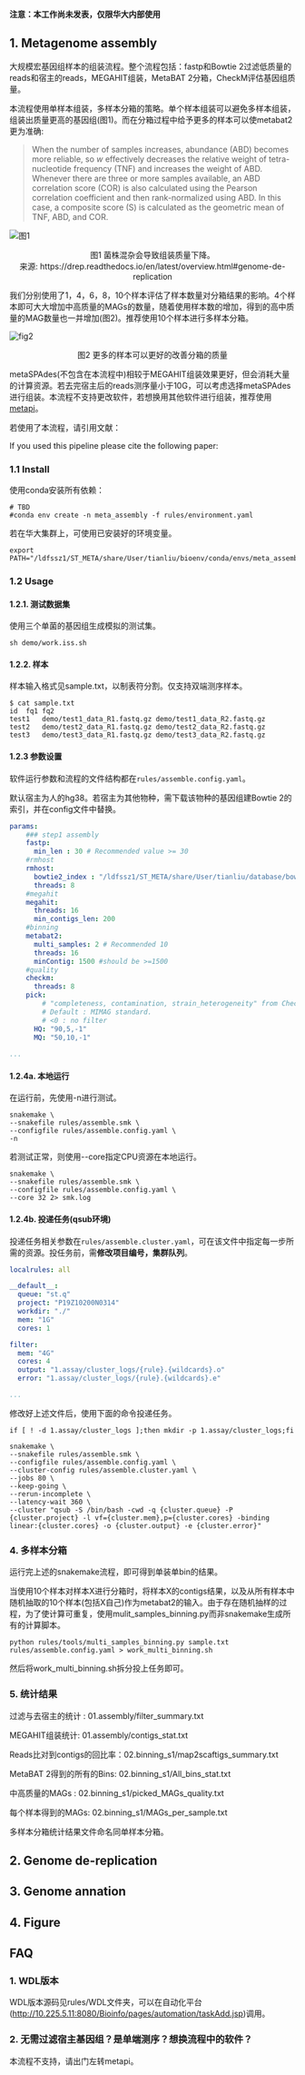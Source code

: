 **注意：本工作尚未发表，仅限华大内部使用**

## 1. Metagenome assembly
大规模宏基因组样本的组装流程。整个流程包括：fastp和Bowtie 2过滤低质量的reads和宿主的reads，MEGAHIT组装，MetaBAT 2分箱，CheckM评估基因组质量。

本流程使用单样本组装，多样本分箱的策略。单个样本组装可以避免多样本组装，组装出质量更高的基因组(图1)。而在分箱过程中给予更多的样本可以使metabat2更为准确:

>When the number of samples increases, abundance (ABD) becomes more reliable, so *w* effectively decreases the relative weight of tetra-nucleotide frequency (TNF) and increases the weight of ABD. Whenever there are three or more samples available, an ABD correlation score (COR) is also calculated using the Pearson correlation coefficient and then rank-normalized using ABD. In this case, a composite score (S) is calculated as the geometric mean of TNF, ABD, and COR.

![图1](pic/fig1.png)

<center>图1 菌株混杂会导致组装质量下降。</center>
<center>来源: https://drep.readthedocs.io/en/latest/overview.html#genome-de-replication </center>

我们分别使用了1，4，6，8，10个样本评估了样本数量对分箱结果的影响。4个样本即可大大增加中高质量的MAGs的数量，随着使用样本数的增加，得到的高中质量的MAG数量也一并增加(图2)。推荐使用10个样本进行多样本分箱。

![fig2](pic/Fig2.png)

<center>图2 更多的样本可以更好的改善分箱的质量</center>

metaSPAdes(不包含在本流程中)相较于MEGAHIT组装效果更好，但会消耗大量的计算资源。若去完宿主后的reads测序量小于10G，可以考虑选择metaSPAdes进行组装。本流程不支持更改软件，若想换用其他软件进行组装，推荐使用[metapi](https://github.com/ohmeta/metapi)。

若使用了本流程，请引用文献：

If you used this pipeline please cite the following paper:



### 1.1 Install

使用conda安装所有依赖：

```shell
# TBD
#conda env create -n meta_assembly -f rules/environment.yaml
```



若在华大集群上，可使用已安装好的环境变量。
```
export PATH="/ldfssz1/ST_META/share/User/tianliu/bioenv/conda/envs/meta_assemble_wdl/bin:$PATH"
```

### 1.2 Usage

#### 1.2.1. 测试数据集

使用三个单菌的基因组生成模拟的测试集。

```shell
sh demo/work.iss.sh
```

#### 1.2.2. 样本

样本输入格式见sample.txt，以制表符分割。仅支持双端测序样本。

```shell
$ cat sample.txt 
id	fq1	fq2
test1	demo/test1_data_R1.fastq.gz	demo/test1_data_R2.fastq.gz
test2	demo/test2_data_R1.fastq.gz	demo/test2_data_R2.fastq.gz
test3	demo/test3_data_R1.fastq.gz	demo/test3_data_R2.fastq.gz
```

#### 1.2.3 参数设置

软件运行参数和流程的文件结构都在```rules/assemble.config.yaml```。

默认宿主为人的hg38。若宿主为其他物种，需下载该物种的基因组建Bowtie 2的索引，并在config文件中替换。

```yaml
params:
    ### step1 assembly
    fastp:
      min_len : 30 # Recommended value >= 30
    #rmhost
    rmhost:
      bowtie2_index : "/ldfssz1/ST_META/share/User/tianliu/database/bowtie2_index/hg38/hg38"
      threads: 8
    #megahit
    megahit:
      threads: 16
      min_contigs_len: 200
    #binning
    metabat2:
      multi_samples: 2 # Recommended 10
      threads: 16
      minContig: 1500 #should be >=1500
    #quality
    checkm:
      threads: 8
    pick:
    	# "completeness, contamination, strain_heterogeneity" from CheckM
    	# Default : MIMAG standard. 
    	# <0 : no filter
      HQ: "90,5,-1" 
      MQ: "50,10,-1"
      
...
```

#### 1.2.4a. 本地运行

在运行前，先使用-n进行测试。

```shell
snakemake \
--snakefile rules/assemble.smk \
--configfile rules/assemble.config.yaml \
-n
```

若测试正常，则使用--core指定CPU资源在本地运行。

```shell
snakemake \
--snakefile rules/assemble.smk \
--configfile rules/assemble.config.yaml \
--core 32 2> smk.log
```

#### 1.2.4b. 投递任务(qsub环境)

投递任务相关参数在```rules/assemble.cluster.yaml```，可在该文件中指定每一步所需的资源。投任务前，需**修改项目编号，集群队列**。

```yaml
localrules: all

__default__:
  queue: "st.q"
  project: "P19Z10200N0314"
  workdir: "./"
  mem: "1G"
  cores: 1

filter:
  mem: "4G"
  cores: 4
  output: "1.assay/cluster_logs/{rule}.{wildcards}.o"
  error: "1.assay/cluster_logs/{rule}.{wildcards}.e"

...
```

修改好上述文件后，使用下面的命令投递任务。

```shell
if [ ! -d 1.assay/cluster_logs ];then mkdir -p 1.assay/cluster_logs;fi

snakemake \
--snakefile rules/assemble.smk \
--configfile rules/assemble.config.yaml \
--cluster-config rules/assemble.cluster.yaml \
--jobs 80 \
--keep-going \
--rerun-incomplete \
--latency-wait 360 \
--cluster "qsub -S /bin/bash -cwd -q {cluster.queue} -P {cluster.project} -l vf={cluster.mem},p={cluster.cores} -binding linear:{cluster.cores} -o {cluster.output} -e {cluster.error}"
```

### 4. 多样本分箱

运行完上述的snakemake流程，即可得到单装单bin的结果。

当使用10个样本对样本X进行分箱时，将样本X的contigs结果，以及从所有样本中随机抽取的10个样本(包括X自己)作为metabat2的输入。由于存在随机抽样的过程，为了使计算可重复，使用mulit_samples_binning.py而非snakemake生成所有的计算脚本。

```shell
python rules/tools/multi_samples_binning.py sample.txt rules/assemble.config.yaml > work_multi_binning.sh
```

然后将work_multi_binning.sh拆分投上任务即可。

### 5. 统计结果

过滤与去宿主的统计 : 01.assembly/filter_summary.txt

MEGAHIT组装统计: 01.assembly/contigs_stat.txt

Reads比对到contigs的回比率：02.binning_s1/map2scaftigs_summary.txt

MetaBAT 2得到的所有的Bins: 02.binning_s1/All_bins_stat.txt

中高质量的MAGs : 02.binning_s1/picked_MAGs_quality.txt

每个样本得到的MAGs: 02.binning_s1/MAGs_per_sample.txt

多样本分箱统计结果文件命名同单样本分箱。

## 2. Genome de-replication
## 3. Genome annation
## 4. Figure

## FAQ

### 1. WDL版本

WDL版本源码见rules/WDL文件夹，可以在自动化平台(http://10.225.5.11:8080/Bioinfo/pages/automation/taskAdd.jsp)调用。

### 2. 无需过滤宿主基因组？是单端测序？想换流程中的软件？

本流程不支持，请出门左转metapi。


